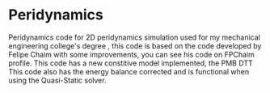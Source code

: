 # Peridynamics
Peridynamics code for 2D peridynamics simulation used for my mechanical engineering college's degree , this code is based on the code developed by Felipe Chaim with some improvements, you can see his code on FPChaim profile.
This code has a new constitive model implemented, the PMB DTT
This code also has the energy balance corrected and is functional when using the Quasi-Static solver.
